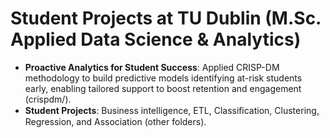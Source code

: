 # Student Projects at TU Dublin (M.Sc. Applied Data Science & Analytics)

- **Proactive Analytics for Student Success**: Applied CRISP-DM methodology to build predictive models identifying at-risk students early, enabling tailored support to boost retention and engagement (crispdm/).
- **Student Projects**: Business intelligence, ETL, Classiﬁcation, Clustering, Regression, and Association (other folders).

